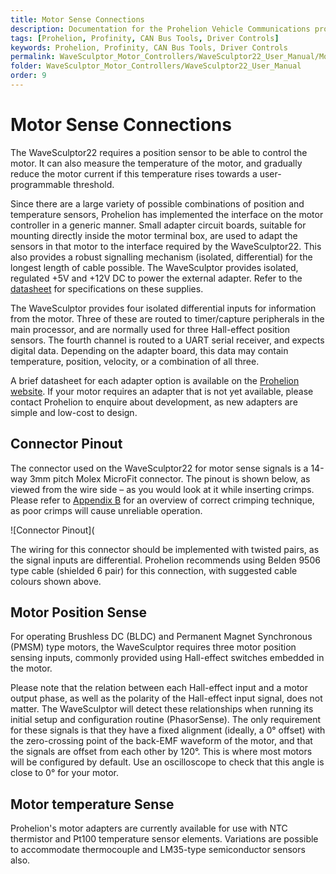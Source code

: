 ```yaml
---
title: Motor Sense Connections
description: Documentation for the Prohelion Vehicle Communications protocol
tags: [Prohelion, Profinity, CAN Bus Tools, Driver Controls]
keywords: Prohelion, Profinity, CAN Bus Tools, Driver Controls
permalink: WaveSculptor_Motor_Controllers/WaveSculptor22_User_Manual/Motor_Sense_Connections.html
folder: WaveSculptor_Motor_Controllers/WaveSculptor22_User_Manual
order: 9
---
```


# Motor Sense Connections 

The WaveSculptor22 requires a position sensor to be able to control the motor.  It can also measure the temperature of the motor, and gradually reduce the motor current if this temperature rises towards a user-programmable threshold. 

Since there are a large variety of possible combinations of position and temperature sensors, Prohelion has implemented the interface on the motor controller in a generic manner.  Small adapter circuit boards, suitable for mounting directly inside the motor terminal box, are used to adapt the sensors in that motor to the interface required by the WaveSculptor22.  This also provides a robust signalling mechanism (isolated, differential) for the longest length of cable possible.  The WaveSculptor provides isolated, regulated +5V and +12V DC to power the external adapter.  Refer to the [datasheet](http://localhost:4000/WaveSculptor_Motor_Controllers/WaveSculptor22_Motor_Drive_Datasheet/Overview.html) for specifications on these supplies.

The WaveSculptor provides four isolated differential inputs for information from the motor.  Three of these are routed to timer/capture peripherals in the main processor, and are normally used for three Hall-effect position sensors.  The fourth channel is routed to a UART serial receiver, and expects digital data.  Depending on the adapter board, this data may contain temperature, position, velocity, or a combination of all three.  

A brief datasheet for each adapter option is available on the [Prohelion website](http://localhost:4000/WaveSculptor_Motor_Controllers/Overview.html).  If your motor requires an adapter that is not yet available, please contact Prohelion to enquire about development, as new adapters are simple and low-cost to design.

## Connector Pinout 

The connector used on the WaveSculptor22 for motor sense signals is a 14-way 3mm pitch Molex MicroFit connector.  The pinout is shown below, as viewed from the wire side – as you would look at it while inserting crimps.  Please refer to [Appendix B](appendix_B) for an overview of correct crimping technique, as poor crimps will cause unreliable operation.

![Connector Pinout](

The wiring for this connector should be implemented with twisted pairs, as the signal inputs are differential.  Prohelion recommends using Belden 9506 type cable (shielded 6 pair) for this connection, with suggested cable colours shown above.

## Motor Position Sense

For operating Brushless DC (BLDC) and Permanent Magnet Synchronous (PMSM) type motors, the WaveSculptor requires three motor position sensing inputs, commonly provided using Hall-effect switches embedded in the motor.

Please note that the relation between each Hall-effect input and a motor output phase, as well as the polarity of the Hall-effect input signal, does not matter. The WaveSculptor will detect these relationships when running its initial setup and configuration routine (PhasorSense). The only requirement for these signals is that they have a fixed alignment (ideally, a 0° offset) with the zero-crossing point of the back-EMF waveform of the motor, and that the signals are offset from each other by 120°. This is where most motors will be configured by default.  Use an oscilloscope to check that this angle is close to 0° for your motor.

## Motor temperature Sense

Prohelion's motor adapters are currently available for use with NTC thermistor and Pt100 temperature sensor elements.  Variations are possible to accommodate thermocouple and LM35-type semiconductor sensors also.



